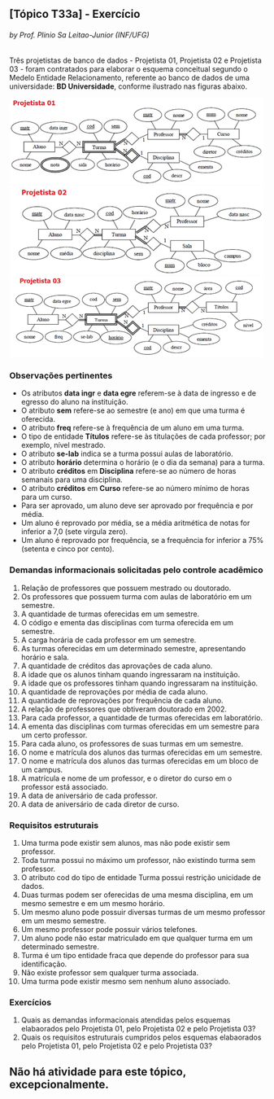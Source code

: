 ## [Tópico T33a] - Exercício
###### *by Prof. Plinio Sa Leitao-Junior (INF/UFG)*

Três projetistas de banco de dados - Projetista 01, Projetista 02 e Projetista 03 - foram contratados para elaborar o esquema conceitual segundo o Medelo Entidade Relacionamento, referente ao banco de dados de uma universidade: **BD Universidade**, conforme ilustrado nas figuras abaixo.

<img src="../media/fig-der-universidade-01.jpg" width="500">

<img src="../media/fig-der-universidade-02.jpg" width="500">

<img src="../media/fig-der-universidade-03.jpg" width="500">

### Observações pertinentes

- Os atributos **data ingr** e **data egre** referem-se à data de ingresso e de egresso do aluno na instituição.
- O atributo **sem** refere-se ao semestre (e ano) em que uma turma é oferecida.
- O atributo **freq** refere-se à frequência de um aluno em uma turma.
- O tipo de entidade **Títulos** refere-se às titulações de cada professor; por exemplo, nível mestrado.
- O atributo **se-lab** indica se a turma possui aulas de laboratório.
- O atributo **horário** determina o horário (e o dia da semana) para a turma.
- O atributo **créditos** em **Disciplina** refere-se ao número de horas semanais para uma disciplina.
- O atributo **créditos** em **Curso** refere-se ao número mínimo de horas para um curso.
- Para ser aprovado, um aluno deve ser aprovado por frequência e por média.
- Um aluno é reprovado por média, se a média aritmética de notas for inferior a 7,0 (sete vírgula zero).
- Um aluno é reprovado por frequência, se a frequência for inferior a 75% (setenta e cinco por cento).

### Demandas informacionais solicitadas pelo controle acadêmico 

1. Relação de professores que possuem mestrado ou doutorado.
1. Os professores que possuem turma com aulas de laboratório em um semestre.
1. A quantidade de turmas oferecidas em um semestre.
1. O código e ementa das disciplinas com turma oferecida em um semestre.
1. A carga horária de cada professor em um semestre.
1. As turmas oferecidas em um determinado semestre, apresentando horário e sala.
1. A quantidade de créditos das aprovações de cada aluno.
1. A idade que os alunos tinham quando ingressaram na instituição.
1. A idade que os professores tinham quando ingressaram na instituição.
1. A quantidade de reprovações por média de cada aluno.
1. A quantidade de reprovações por frequência de cada aluno.
1. A relação de professores que obtiveram doutorado em 2002.
1. Para cada professor, a quantidade de turmas oferecidas em laboratório.
1. A ementa das disciplinas com turmas oferecidas em um semestre para um certo professor.
1. Para cada aluno, os professores de suas turmas em um semestre.
1. O nome e matrícula dos alunos das turmas oferecidas em um semestre.
1. O nome e matrícula dos alunos das turmas oferecidas em um bloco de um campus.
1. A matrícula e nome de um professor, e o diretor do curso em o professor está associado.
1. A data de aniversário de cada professor.
1. A data de aniversário de cada diretor de curso.

### Requisitos estruturais

1. Uma turma pode existir sem alunos, mas não pode existir sem professor.
1. Toda turma possui no máximo um professor, não existindo turma sem professor.
1. O atributo cod do tipo de entidade Turma possui restrição unicidade de dados.
1. Duas turmas podem ser oferecidas de uma mesma disciplina, em um mesmo semestre e em um  mesmo horário.
1. Um mesmo aluno pode possuir diversas turmas de um mesmo professor em um mesmo semestre.
1. Um mesmo professor pode possuir vários telefones.
1. Um aluno pode não estar matriculado em que qualquer turma em um determinado semestre.
1. Turma é um tipo entidade fraca que depende do professor para sua identificação.
1. Não existe professor sem qualquer turma associada.
1. Uma turma pode existir mesmo sem nenhum aluno associado.

### Exercícios

1. Quais as demandas informacionais atendidas pelos esquemas elabaorados pelo Projetista 01, pelo Projetista 02 e pelo Projetista 03?
1. Quais os requisitos estruturais cumpridos pelos esquemas elabaorados pelo Projetista 01, pelo Projetista 02 e pelo Projetista 03?

## Não há atividade para este tópico, excepcionalmente.

